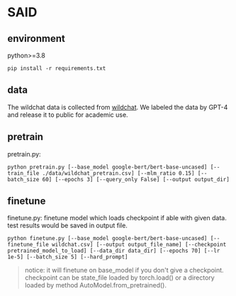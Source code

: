 # SAID

## environment
python>=3.8

```
pip install -r requirements.txt
```

## data
The wildchat data is collected from [wildchat](https://huggingface.co/datasets/allenai/WildChat). We labeled the data by GPT-4 and release it to public for academic use. 

## pretrain
pretrain.py: 
```
python pretrain.py [--base_model google-bert/bert-base-uncased] [--train_file ./data/wildchat_pretrain.csv] [--mlm_ratio 0.15] [--batch_size 60] [--epochs 3] [--query_only False] [--output output_dir]
```

## finetune 
finetune.py: finetune model which loads checkpoint if able with given data. test results would be saved in output file. 
```
python finetune.py [--base_model google-bert/bert-base-uncased] [--finetune_file wildchat.csv] [--output output_file_name] [--checkpoint pretrained_model_to_load] [--data_dir data_dir] [--epochs 70] [--lr 1e-5] [--batch_size 5] [--hard_prompt]
```
> notice: it will finetune on base_model if you don't give a checkpoint.
> checkpoint can be state_file loaded by torch.load() or a directory loaded by method AutoModel.from_pretrained().
